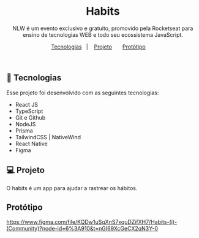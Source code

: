 <h1 align="center"> Habits </h1>

<p align="center">
NLW é um evento exclusivo e gratuito, promovido pela Rocketseat para ensino de tecnologias WEB e todo seu ecossistema JavaScript. <br/>

</p>

<p align="center">
  <a href="#-tecnologias">Tecnologias</a>&nbsp;&nbsp;&nbsp;|&nbsp;&nbsp;&nbsp;
  <a href="#-projeto">Projeto</a>&nbsp;&nbsp;&nbsp;&nbsp;&nbsp;&nbsp;
  <a href="#-projeto">Protótipo</a>&nbsp;&nbsp;&nbsp;&nbsp;&nbsp;&nbsp;
  
  
</p>



<br>


## 🚀 Tecnologias

Esse projeto foi desenvolvido com as seguintes tecnologias:

- React JS
- TypeScript
- Git e Github
- NodeJS
- Prisma
- TailwindCSS | NativeWind
- React Native
- Figma

## 💻 Projeto

O habits é um app para ajudar a rastrear os hábitos.

## Protótipo

https://www.figma.com/file/KQDw1uSqXnS7xquDZifXH7/Habits-(i)-(Community)?node-id=6%3A910&t=nGI69XcGeCX2qN3Y-0
